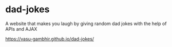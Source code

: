 # dad-jokes
A website that makes you laugh by giving random dad jokes with the help of APIs and AJAX

https://vasu-gambhir.github.io/dad-jokes/

